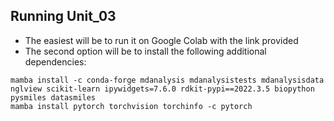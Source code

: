 ## Running Unit_03

- The easiest will be to run it on Google Colab with the link provided
- The second option will be to install the following additional dependencies:

```
mamba install -c conda-forge mdanalysis mdanalysistests mdanalysisdata nglview scikit-learn ipywidgets=7.6.0 rdkit-pypi==2022.3.5 biopython pysmiles datasmiles
mamba install pytorch torchvision torchinfo -c pytorch
``` 
